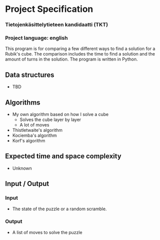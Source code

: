 # Project Specification  
### Tietojenkäsittelytieteen kandidaatti (TKT)  
### Project language: english  

This program is for comparing a few different ways to find a solution for a 
Rubik's cube. The comparison includes the time to find a solution and the
amount of turns in the solution. The program is written in Python.

## Data structures  
- TBD

## Algorithms  
- My own algorithm based on how I solve a cube  
  - Solves the cube layer by layer
  - A lot of moves
- Thistletwaite's algorithm  
- Kociemba's algorithm  
- Korf's algorithm  

## Expected time and space complexity
- Unknown

## Input / Output  
### Input  
- The state of the puzzle or a random scramble.  

### Output  
- A list of moves to solve the puzzle  